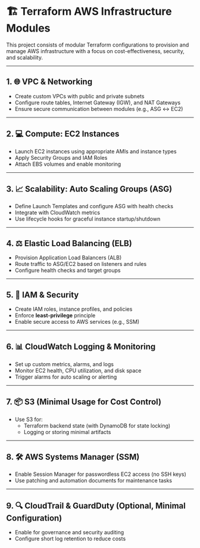# 🏗️ Terraform AWS Infrastructure Modules

This project consists of modular Terraform configurations to provision and manage AWS infrastructure with a focus on cost-effectiveness, security, and scalability.

---

## 1. 🌐 VPC & Networking

- Create custom VPCs with public and private subnets  
- Configure route tables, Internet Gateway (IGW), and NAT Gateways  
- Ensure secure communication between modules (e.g., ASG ↔ EC2)

---

## 2. 💻 Compute: EC2 Instances

- Launch EC2 instances using appropriate AMIs and instance types  
- Apply Security Groups and IAM Roles  
- Attach EBS volumes and enable monitoring

---

## 3. 📈 Scalability: Auto Scaling Groups (ASG)

- Define Launch Templates and configure ASG with health checks  
- Integrate with CloudWatch metrics  
- Use lifecycle hooks for graceful instance startup/shutdown

---

## 4. ⚖️ Elastic Load Balancing (ELB)

- Provision Application Load Balancers (ALB)  
- Route traffic to ASG/EC2 based on listeners and rules  
- Configure health checks and target groups

---

## 5. 🔐 IAM & Security

- Create IAM roles, instance profiles, and policies  
- Enforce **least-privilege** principle  
- Enable secure access to AWS services (e.g., SSM)

---

## 6. 📊 CloudWatch Logging & Monitoring

- Set up custom metrics, alarms, and logs  
- Monitor EC2 health, CPU utilization, and disk space  
- Trigger alarms for auto scaling or alerting

---

## 7. 📦 S3 (Minimal Usage for Cost Control)

- Use S3 for:
  - Terraform backend state (with DynamoDB for state locking)  
  - Logging or storing minimal artifacts

---

## 8. 🛠️ AWS Systems Manager (SSM)

- Enable Session Manager for passwordless EC2 access (no SSH keys)  
- Use patching and automation documents for maintenance tasks

---

## 9. 🔍 CloudTrail & GuardDuty (Optional, Minimal Configuration)

- Enable for governance and security auditing  
- Configure short log retention to reduce costs
